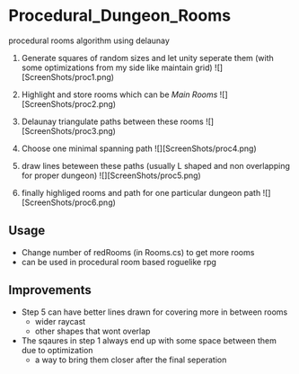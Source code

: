 # Procedural_Dungeon_Rooms
procedural rooms algorithm using delaunay

1. Generate squares of random sizes and let unity seperate them (with some optimizations from my side like maintain grid)
![][ScreenShots/proc1.png)

2. Highlight and store rooms which can be *Main Rooms*
![][ScreenShots/proc2.png)

3. Delaunay triangulate paths between these rooms
![][ScreenShots/proc3.png)

4. Choose one minimal spanning path
![][ScreenShots/proc4.png)

5. draw lines beteween these paths (usually L shaped and non overlapping for proper dungeon)
![][ScreenShots/proc5.png)

6. finally highliged rooms and path for one particular dungeon path
![][ScreenShots/proc6.png)

## Usage
- Change number of redRooms (in Rooms.cs) to get more rooms
- can be used in procedural room based roguelike rpg

## Improvements
- Step 5 can have better lines drawn for covering more in between rooms
  - wider raycast
  - other shapes that wont overlap
- The sqaures in step 1 always end up with some space between them due to optimization
  - a way to bring them closer after the final seperation